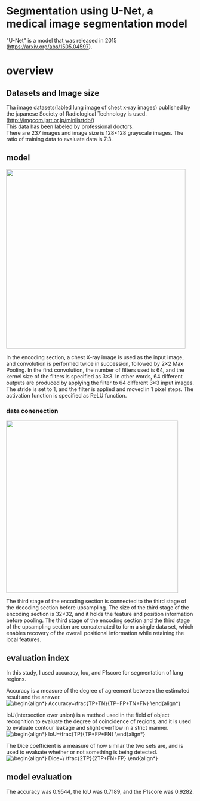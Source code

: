 # Segmentation using U-Net, a medical image segmentation model

"U-Net" is a model that was released in 2015 (https://arxiv.org/abs/1505.04597).

# overview

## Datasets and Image size
Tha image datasets(labled lung image of chest x-ray images) published by the japanese Society of Radiological Technology is used.
(http://imgcom.jsrt.or.jp/minijsrtdb/) <br>
This data has been labeled by professional doctors. <br>
There are 237 images and image size is 128×128 grayscale images. The ratio of training data to evaluate data is  7:3.

## model
<img src="https://user-images.githubusercontent.com/77866776/115371705-2d17c200-a205-11eb-9af3-83445a64b4de.png" width="480px">

In the encoding section, a chest X-ray image is used as the input image, and convolution is performed twice in succession, followed by 2×2 Max Pooling. In the first convolution, the number of filters used is 64, and the kernel size of the filters is specified as 3×3. In other words, 64 different outputs are produced by applying the filter to 64 different 3×3 input images. The stride is set to 1, and the filter is applied and moved in 1 pixel steps. The activation function is specified as ReLU function.

### data conenection
<img src ="https://user-images.githubusercontent.com/77866776/115377476-9d751200-a20a-11eb-888c-89110219aaee.png" width="460px">

The third stage of the encoding section is connected to the third stage of the decoding section before upsampling. The size of the third stage of the encoding section is 32×32, and it holds the feature and position information before pooling. The third stage of the encoding section and the third stage of the upsampling section are concatenated to form a single data set, which enables recovery of the overall positional information while retaining the local features.

## evaluation index
In this study, I used accuracy, Iou, and F1score for segmentation of lung regions. <br>

Accuracy is a measure of the degree of agreement between the estimated result and the answer. <br>
![\begin{align*}
Accuracy=\frac{TP+TN}{TP+FP+TN+FN}
\end{align*}
](https://render.githubusercontent.com/render/math?math=%5Cdisplaystyle+%5Cbegin%7Balign%2A%7D%0AAccuracy%3D%5Cfrac%7BTP%2BTN%7D%7BTP%2BFP%2BTN%2BFN%7D%0A%5Cend%7Balign%2A%7D%0A) <br>

IoU(intersection over union) is a method used in the field of object recognition to evaluate the degree of coincidence of regions, and it is used to evaluate contour leakage and slight overflow in a strict manner. <br>
![\begin{align*}
IoU=\frac{TP}{TP+FP+FN}
\end{align*}
](https://render.githubusercontent.com/render/math?math=%5Cdisplaystyle+%5Cbegin%7Balign%2A%7D%0AIoU%3D%5Cfrac%7BTP%7D%7BTP%2BFP%2BFN%7D%0A%5Cend%7Balign%2A%7D%0A) <br>

The Dice coefficient is a measure of how similar the two sets are, and is used to evaluate whether or not something is being detected. <br>
![\begin{align*}
Dice=\ \frac{2TP}{2TP+FN+FP}
\end{align*}
](https://render.githubusercontent.com/render/math?math=%5Cdisplaystyle+%5Cbegin%7Balign%2A%7D%0ADice%3D%5C+%5Cfrac%7B2TP%7D%7B2TP%2BFN%2BFP%7D%0A%5Cend%7Balign%2A%7D%0A) <br>

## model evaluation
The accuracy was 0.9544, the IoU was 0.7189, and the F1score was 0.9282.








